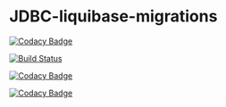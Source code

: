 # JDBC-liquibase-migrations

[![Codacy Badge](https://api.codacy.com/project/badge/Grade/87a0f2a2e5494cb0978659ba4ccd7820)](https://www.codacy.com/app/Max-Tkachenko/JDBC-liquibase-migrations?utm_source=github.com&amp;utm_medium=referral&amp;utm_content=Max-Tkachenko/JDBC-liquibase-migrations&amp;utm_campaign=Badge_Grade)

[![Build Status](https://travis-ci.org/Max-Tkachenko/JDBC-liquibase-migrations.svg?branch=master)](https://travis-ci.org/Max-Tkachenko/JDBC-liquibase-migrations)

[![Codacy Badge](https://api.codacy.com/project/badge/Coverage/4742de5afea14862a285a7344db2e2f9)](https://www.codacy.com/app/Max-Tkachenko/JDBC-liquibase-migrations?utm_source=github.com&amp;utm_medium=referral&amp;utm_content=Max-Tkachenko/JDBC-liquibase-migrations&amp;utm_campaign=Badge_Coverage)

[![Codacy Badge](https://api.codacy.com/project/badge/Grade/87a0f2a2e5494cb0978659ba4ccd7820)](https://travis-ci.org/Max-Tkachenko/JDBC-liquibase-migrations?utm_source=github.com&amp;utm_medium=referral&amp;utm_content=Max-Tkachenko/JDBC-liquibase-migrations&amp;utm_campaign=Badge_Coverage)

